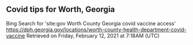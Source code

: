 ## Covid tips for Worth, Georgia

Bing Search for 'site:gov Worth County Georgia covid vaccine access'
https://dph.georgia.gov/locations/worth-county-health-department-covid-vaccine
Retrieved on Friday, February 12, 2021 at 7:18AM (UTC)